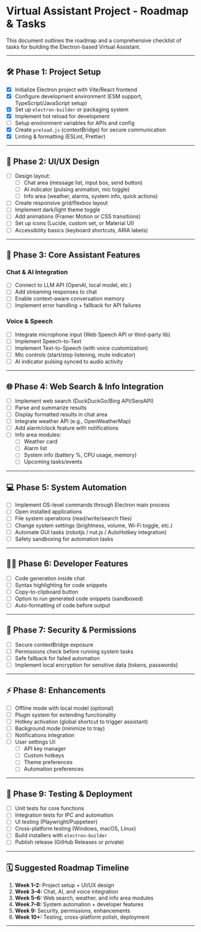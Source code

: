 # Virtual Assistant Project - Roadmap & Tasks

This document outlines the roadmap and a comprehensive checklist of tasks for building the Electron-based Virtual Assistant.

---

## 🛠️ Phase 1: Project Setup

- [x] Initialize Electron project with Vite/React frontend
- [x] Configure development environment (ESM support, TypeScript/JavaScript setup)
- [x] Set up `electron-builder` or packaging system
- [x] Implement hot reload for development
- [ ] Setup environment variables for APIs and config
- [x] Create `preload.js` (contextBridge) for secure communication
- [x] Linting & formatting (ESLint, Prettier)

---

## 🎨 Phase 2: UI/UX Design

- [ ] Design layout:
  - [ ] Chat area (message list, input box, send button)
  - [ ] AI indicator (pulsing animation, mic toggle)
  - [ ] Info area (weather, alarms, system info, quick actions)
- [ ] Create responsive grid/flexbox layout
- [ ] Implement dark/light theme toggle
- [ ] Add animations (Framer Motion or CSS transitions)
- [ ] Set up icons (Lucide, custom set, or Material UI)
- [ ] Accessibility basics (keyboard shortcuts, ARIA labels)

---

## 🧠 Phase 3: Core Assistant Features

### Chat & AI Integration

- [ ] Connect to LLM API (OpenAI, local model, etc.)
- [ ] Add streaming responses to chat
- [ ] Enable context-aware conversation memory
- [ ] Implement error handling + fallback for API failures

### Voice & Speech

- [ ] Integrate microphone input (Web Speech API or third-party lib)
- [ ] Implement Speech-to-Text
- [ ] Implement Text-to-Speech (with voice customization)
- [ ] Mic controls (start/stop listening, mute indicator)
- [ ] AI indicator pulsing synced to audio activity

---

## 🌐 Phase 4: Web Search & Info Integration

- [ ] Implement web search (DuckDuckGo/Bing API/SerpAPI)
- [ ] Parse and summarize results
- [ ] Display formatted results in chat area
- [ ] Integrate weather API (e.g., OpenWeatherMap)
- [ ] Add alarm/clock feature with notifications
- [ ] Info area modules:
  - [ ] Weather card
  - [ ] Alarm list
  - [ ] System info (battery %, CPU usage, memory)
  - [ ] Upcoming tasks/events

---

## 💻 Phase 5: System Automation

- [ ] Implement OS-level commands through Electron main process
- [ ] Open installed applications
- [ ] File system operations (read/write/search files)
- [ ] Change system settings (brightness, volume, Wi-Fi toggle, etc.)
- [ ] Automate GUI tasks (robotjs / nut.js / AutoHotkey integration)
- [ ] Safety sandboxing for automation tasks

---

## 👨‍💻 Phase 6: Developer Features

- [ ] Code generation inside chat
- [ ] Syntax highlighting for code snippets
- [ ] Copy-to-clipboard button
- [ ] Option to run generated code snippets (sandboxed)
- [ ] Auto-formatting of code before output

---

## 🔐 Phase 7: Security & Permissions

- [ ] Secure contextBridge exposure
- [ ] Permissions check before running system tasks
- [ ] Safe fallback for failed automation
- [ ] Implement local encryption for sensitive data (tokens, passwords)

---

## ⚡ Phase 8: Enhancements

- [ ] Offline mode with local model (optional)
- [ ] Plugin system for extending functionality
- [ ] Hotkey activation (global shortcut to trigger assistant)
- [ ] Background mode (minimize to tray)
- [ ] Notifications integration
- [ ] User settings UI:
  - [ ] API key manager
  - [ ] Custom hotkeys
  - [ ] Theme preferences
  - [ ] Automation preferences

---

## 🚀 Phase 9: Testing & Deployment

- [ ] Unit tests for core functions
- [ ] Integration tests for IPC and automation
- [ ] UI testing (Playwright/Puppeteer)
- [ ] Cross-platform testing (Windows, macOS, Linux)
- [ ] Build installers with `electron-builder`
- [ ] Publish release (GitHub Releases or private)

---

## 🗓️ Suggested Roadmap Timeline

1. **Week 1–2:** Project setup + UI/UX design
2. **Week 3–4:** Chat, AI, and voice integration
3. **Week 5–6:** Web search, weather, and info area modules
4. **Week 7–8:** System automation + developer features
5. **Week 9:** Security, permissions, enhancements
6. **Week 10+:** Testing, cross-platform polish, deployment

---
